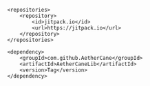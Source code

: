 	<repositories>
		<repository>
		    <id>jitpack.io</id>
		    <url>https://jitpack.io</url>
		</repository>
	</repositories>

	<dependency>
	    <groupId>com.github.AetherCane</groupId>
	    <artifactId>AetherCaneLib</artifactId>
	    <version>Tag</version>
	</dependency>
